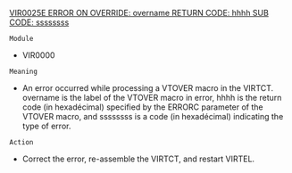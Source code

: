 [VIR0025E ERROR ON OVERRIDE: overname RETURN CODE: hhhh SUB CODE: ssssssss](https://virtel.readthedocs.io/en/latest/manuals/virtel/Virtel459MG/messages.html?highlight=VIR0025E#VIR0025E)

`Module`
- VIR0000

`Meaning`
- An error occurred while processing a VTOVER macro in the VIRTCT.  overname is the label of the VTOVER macro       in error, hhhh is the return code (in hexadécimal) specified by the ERRORC parameter of the VTOVER macro, and ssssssss is a code (in hexadécimal) indicating the type of error.

`Action`
- Correct the error, re-assemble the VIRTCT, and restart VIRTEL.
